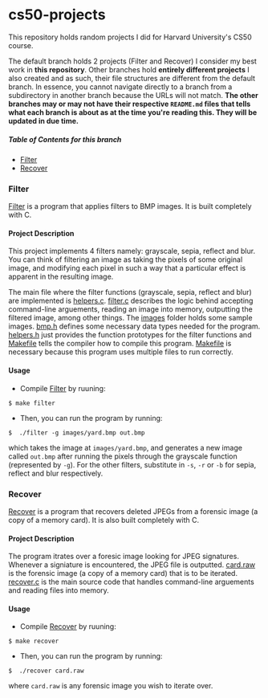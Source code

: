 # cs50-projects
This repository holds random projects I did for Harvard University's CS50 course.

The default branch holds 2 projects (Filter and Recover) I consider my best work in **this repository**. Other branches hold **entirely different projects** I also created and as such,
their file structures are different from the default branch. In essence, you cannot navigate directly to a branch from a subdirectory in another branch because the URLs will not match. **The other branches may or may not have their respective `README.md` files that tells what each branch is about as at the time you're reading this. They will be updated
in due time.**

##### Table of Contents for this branch

- [Filter](#filter)
- [Recover](#recover)

### Filter
[Filter](/Filter) is a program that applies filters to BMP images. It is built completely with C.

#### Project Description

This project implements 4 filters namely: grayscale, sepia, reflect and blur. You can think of filtering an image as taking the pixels of some original image, and modifying each pixel in such a way that a particular effect is apparent in the resulting image.

The main file where the filter functions (grayscale, sepia, reflect and blur) are implemented is [helpers.c](/Filter/helpers.c). [filter.c](/Filter/filter.c) describes the logic behind accepting command-line arguements, reading an image into memory, outputting the filtered image, among other things. The [images](/Filter/images) folder holds some sample images. [bmp.h](/Filter/bmp.h) defines some necessary data types needed for the program. [helpers.h](/Filter/helpers.h) just provides the function prototypes for the filter functions and [Makefile](/Filter/Makefile) tells the compiler how to compile this program. [Makefile](/Filter/Makefile) is necessary because this program uses multiple files to run correctly.

#### Usage

- Compile [Filter](/Filter) by ruuning:
```
$ make filter
```

- Then, you can run the program by running:
```
$  ./filter -g images/yard.bmp out.bmp
```
which takes the image at `images/yard.bmp`, and generates a new image called `out.bmp` after running the pixels through the grayscale function (represented by `-g`).
For the other filters, substitute in `-s`, `-r` or `-b` for sepia, reflect and blur respectively.




### Recover
[Recover](/Recover) is a program that recovers deleted JPEGs from a forensic image (a copy of a memory card). It is also built completely with C.

#### Project Description

The program itrates over a foresic image looking for JPEG signatures. Whenever a signiature is encountered, the JPEG file is outputted. [card.raw](/Recover/card.raw) is the forensic image (a copy of a memory card) that is to be iterated. [recover.c](/Recover/recover.c) is the main source code that handles command-line arguements and reading files into memory.

#### Usage

- Compile [Recover](/Recover) by ruuning:
```
$ make recover
```

- Then, you can run the program by running:
```
$  ./recover card.raw
```
where `card.raw` is any forensic image you wish to iterate over.








